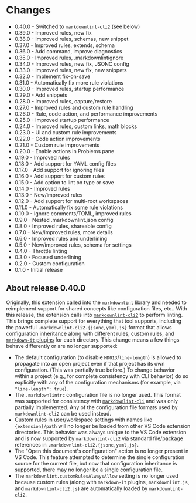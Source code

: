 # Changes

* 0.40.0 - Switched to `markdownlint-cli2` (see below)
* 0.39.0 - Improved rules, new fix
* 0.38.0 - Improved rules, schemas, new snippet
* 0.37.0 - Improved rules, extends, schema
* 0.36.0 - Add command, improve diagnostics
* 0.35.0 - Improved rules, .markdownlintignore
* 0.34.0 - Improved rules, new fix, JSONC config
* 0.33.0 - Improved rules, new fix, new snippets
* 0.32.0 - Implement fix-on-save
* 0.31.0 - Automatically fix more rule violations
* 0.30.0 - Improved rules, startup performance
* 0.29.0 - Add snippets
* 0.28.0 - Improved rules, capture/restore
* 0.27.0 - Improved rules and custom rule handling
* 0.26.0 - Rule, code action, and performance improvements
* 0.25.0 - Improved startup performance
* 0.24.0 - Improved rules, custom links, math blocks
* 0.23.0 - UI and custom rule improvements
* 0.22.0 - Code action improvements
* 0.21.0 - Custom rule improvements
* 0.20.0 - Enable actions in Problems pane
* 0.19.0 - Improved rules
* 0.18.0 - Add support for YAML config files
* 0.17.0 - Add support for ignoring files
* 0.16.0 - Add support for custom rules
* 0.15.0 - Add option to lint on type or save
* 0.14.0 - Improved rules
* 0.13.0 - New/improved rules
* 0.12.0 - Add support for multi-root workspaces
* 0.11.0 - Automatically fix some rule violations
* 0.10.0 - Ignore comments/TOML, improved rules
* 0.9.0 - Nested .markdownlint.json config
* 0.8.0 - Improved rules, shareable config
* 0.7.0 - New/improved rules, more details
* 0.6.0 - Improved rules and underlining
* 0.5.0 - New/improved rules, schema for settings
* 0.4.0 - Throttle linting
* 0.3.0 - Focused underlining
* 0.2.0 - Custom configuration
* 0.1.0 - Initial release

## About release 0.40.0

Originally, this extension called into the [`markdownlint`](https://github.com/DavidAnson/markdownlint) library and needed to reimplement support for shared concepts like configuration files, etc.. With this release, the extension calls into [`markdownlint-cli2`](https://github.com/DavidAnson/markdownlint-cli2) to perform linting. This brings complete support for everything that tool supports, including the powerful `.markdownlint-cli2.{jsonc,yaml,js}` format that allows configuration inheritance along with different rules, custom rules, and [`markdown-it` plugins](https://www.npmjs.com/search?q=keywords:markdown-it-plugin) for each directory. This change means a few things behave differently or are no longer supported:

* The default configuration (to disable `MD013`/`line-length`) is allowed to propagate into an open project even if that project has its own configuration. (This was partially true before.) To change behavior within a project (e.g., for complete consistency with CLI behavior) do so explicitly with any of the configuration mechanisms (for example, via `"line-length": true`).
* The `.markdownlintrc` configuration file is no longer used. This format was supported for consistency with [`markdownlint-cli`](https://github.com/igorshubovych/markdownlint-cli) and was only partially implemented. Any of the configuration file formats used by `markdownlint-cli2` can be used instead.
* Custom rules in user/workspace settings with names like `{extension}/path` will no longer be loaded from other VS Code extension directories. This behavior was always unique to the VS Code extension and is now supported by `markdownlint-cli2` via standard file/package references in `.markdownlint-cli2.{jsonc,yaml,js}`.
* The "Open this document's configuration" action is no longer present in VS Code. This feature attempted to determine the single configuration source for the current file, but now that configuration inheritance is supported, there may no longer be a single configuration file.
* The `markdownlint.customRulesAlwaysAllow` setting is no longer used because custom rules (along with `markdown-it` plugins, `markdownlint.js`, and `markdownlint-cli2.js`) are automatically loaded by `markdownlint-cli2`.

<!-- markdownlint-disable-file required-headings -->
